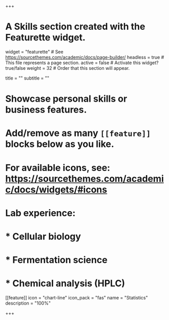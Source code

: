 +++
# A Skills section created with the Featurette widget.
widget = "featurette"  # See https://sourcethemes.com/academic/docs/page-builder/
headless = true  # This file represents a page section.
active = false  # Activate this widget? true/false
weight = 32  # Order that this section will appear.

title = ""
subtitle = ""

# Showcase personal skills or business features.
#
# Add/remove as many `[[feature]]` blocks below as you like.
#
# For available icons, see: https://sourcethemes.com/academic/docs/widgets/#icons

# Lab experience:
#   * Cellular biology
#   * Fermentation science
#   * Chemical analysis (HPLC)

[[feature]]
  icon = "chart-line"
  icon_pack = "fas"
  name = "Statistics"
  description = "100%"

+++
